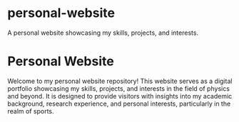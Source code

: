 # personal-website
A personal website showcasing my skills, projects, and interests.
# Personal Website

Welcome to my personal website repository! This website serves as a digital portfolio showcasing my skills, projects, and interests in the field of physics and beyond. It is designed to provide visitors with insights into my academic background, research experience, and personal interests, particularly in the realm of sports.

